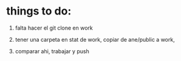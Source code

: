 # things to do:

1. falta hacer el git clone en work


2. tener una carpeta en stat de work, copiar de ane/public a work, 

3. comparar ahi, trabajar y push

